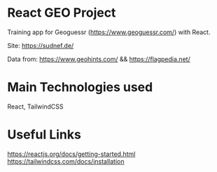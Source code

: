 # React GEO Project

Training app for Geoguessr (https://www.geoguessr.com/) with React.

Site: https://sudnef.de/

Data from: https://www.geohints.com/ && https://flagpedia.net/

# Main Technologies used

React, TailwindCSS

# Useful Links

https://reactjs.org/docs/getting-started.html<br/>
https://tailwindcss.com/docs/installation<br/>
